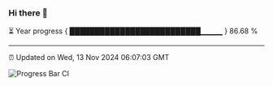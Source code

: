 ### Hi there 👋

⏳ Year progress { ██████████████████████████▁▁▁▁ } 86.68 %

---

⏰ Updated on Wed, 13 Nov 2024 06:07:03 GMT

![Progress Bar CI](https://github.com/liununu/liununu/workflows/Progress%20Bar%20CI/badge.svg)

